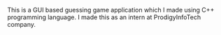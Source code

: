 This is a GUI based guessing game application which I made using C++ programming language. I made this as an intern at ProdigyInfoTech company.
